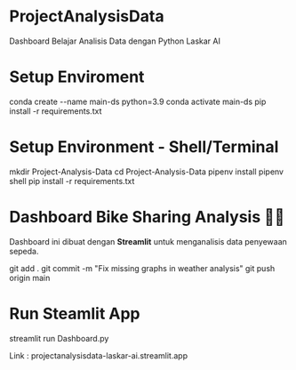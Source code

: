 # ProjectAnalysisData
Dashboard Belajar Analisis Data dengan Python Laskar AI

# Setup Enviroment
conda create --name main-ds python=3.9
conda activate main-ds
pip install -r requirements.txt

# Setup Environment - Shell/Terminal
mkdir Project-Analysis-Data
cd Project-Analysis-Data
pipenv install
pipenv shell
pip install -r requirements.txt

# Dashboard Bike Sharing Analysis 🚴‍♂️
Dashboard ini dibuat dengan **Streamlit** untuk menganalisis data penyewaan sepeda.

git add .
git commit -m "Fix missing graphs in weather analysis"
git push origin main

# Run Steamlit App
streamlit run Dashboard.py

Link : projectanalysisdata-laskar-ai.streamlit.app



